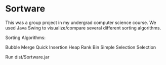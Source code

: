 Sortware
========

This was a group project in my undergrad computer science course. We used Java Swing to visualize/compare several different sorting algorithms.

Sorting Algorithms:

Bubble
Merge
Quick
Insertion
Heap
Rank
Bin
Simple Selection
Selection

Run dist/Sortware.jar